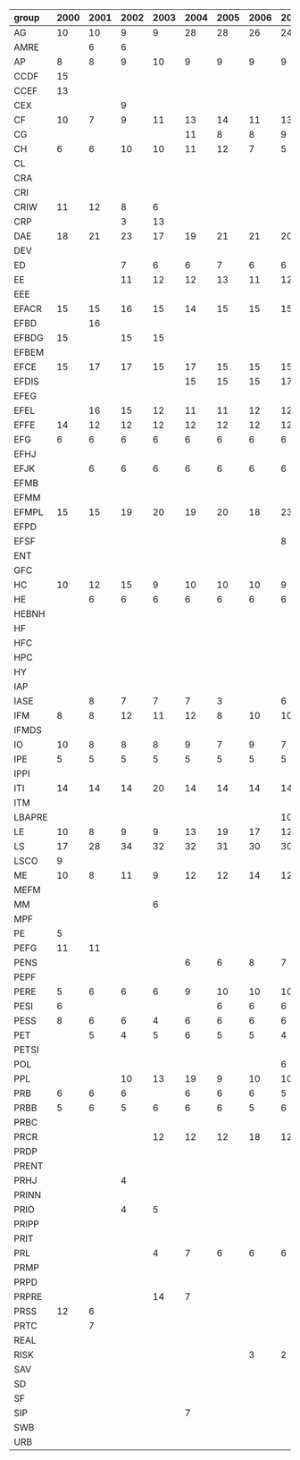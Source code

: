 | group   | 2000   | 2001   | 2002   | 2003   | 2004   | 2005   | 2006   | 2007   | 2008   | 2009   | 2010   | 2011   | 2012   | 2013   | 2014   | 2015   | 2016   | 2017   | 2018   | 2019   |
|:--------|:-------|:-------|:-------|:-------|:-------|:-------|:-------|:-------|:-------|:-------|:-------|:-------|:-------|:-------|:-------|:-------|:-------|:-------|:-------|:-------|
| AG      | 10     | 10     | 9      | 9      | 28     | 28     | 26     | 24     | 29     | 29     | 32     | 32     | 35     | 31     | 29     | 26     | 28     | 29     | 35     | 14     |
| AMRE    |        | 6      | 6      |        |        |        |        |        |        |        |        |        |        |        |        |        |        |        |        |        |
| AP      | 8      | 8      | 9      | 10     | 9      | 9      | 9      | 9      | 9      | 8      | 12     | 12     | 12     | 13     | 12     | 12     | 12     | 13     | 12     | 12     |
| CCDF    | 15     |        |        |        |        |        |        |        |        |        |        |        |        |        |        |        |        |        |        |        |
| CCEF    | 13     |        |        |        |        |        |        |        |        |        |        |        |        |        |        |        |        |        |        |        |
| CEX     |        |        | 9      |        |        |        |        |        |        |        |        |        |        |        |        |        |        |        |        |        |
| CF      | 10     | 7      | 9      | 11     | 13     | 14     | 11     | 13     | 18     | 12     | 14     | 15     | 13     | 12     | 13     | 13     | 13     | 13     | 12     | 13     |
| CG      |        |        |        |        | 11     | 8      | 8      | 9      |        |        |        |        |        |        |        |        |        |        |        |        |
| CH      | 6      | 6      | 10     | 10     | 11     | 12     | 7      | 5      | 6      | 6      | 8      | 8      | 8      | 7      | 12     | 15     | 16     | 16     | 16     | 15     |
| CL      |        |        |        |        |        |        |        |        | 8      |        |        |        |        |        |        |        |        |        |        |        |
| CRA     |        |        |        |        |        |        |        |        |        |        | 14     |        |        | 12     | 13     |        |        |        |        |        |
| CRI     |        |        |        |        |        |        |        |        | 6      |        | 10     | 14     | 13     | 13     | 14     | 14     | 11     | 12     | 15     | 12     |
| CRIW    | 11     | 12     | 8      | 6      |        |        |        |        |        |        |        |        |        |        |        |        |        |        |        |        |
| CRP     |        |        | 3      | 13     |        |        |        |        |        |        |        |        |        |        |        |        |        |        |        |        |
| DAE     | 18     | 21     | 23     | 17     | 19     | 21     | 21     | 20     | 21     | 21     | 22     | 22     | 18     | 19     | 21     | 18     | 33     | 28     | 27     | 31     |
| DEV     |        |        |        |        |        |        |        |        |        |        |        |        |        | 12     | 13     | 10     | 10     | 9      | 11     | 11     |
| ED      |        |        | 7      | 6      | 6      | 7      | 6      | 6      |        | 6      | 6      | 6      | 6      | 6      | 6      | 7      | 6      | 8      | 8      | 8      |
| EE      |        |        | 11     | 12     | 12     | 13     | 11     | 12     |        |        |        |        |        |        |        |        |        |        |        |        |
| EEE     |        |        |        |        |        |        |        |        | 11     | 10     | 14     | 13     | 13     | 13     | 13     | 14     | 14     | 15     | 26     | 22     |
| EFACR   | 15     | 15     | 16     | 15     | 14     | 15     | 15     | 15     | 19     | 23     | 20     | 20     | 20     | 20     | 20     | 20     | 20     | 22     |        |        |
| EFBD    |        | 16     |        |        |        |        |        |        |        |        |        |        |        |        |        |        |        |        |        |        |
| EFBDG   | 15     |        | 15     | 15     |        |        |        |        |        |        |        |        |        |        |        |        |        |        |        |        |
| EFBEM   |        |        |        |        |        |        |        |        |        |        |        |        |        |        |        | 6      | 6      | 6      | 6      | 6      |
| EFCE    | 15     | 17     | 17     | 15     | 17     | 15     | 15     | 15     | 15     | 15     | 15     | 15     | 15     | 12     | 15     | 15     | 14     | 15     | 15     | 15     |
| EFDIS   |        |        |        |        | 15     | 15     | 15     | 17     | 17     | 15     | 15     | 16     | 17     | 16     | 16     | 17     | 16     | 16     | 15     | 15     |
| EFEG    |        |        |        |        |        |        |        |        |        |        |        |        |        |        |        |        |        | 6      | 6      | 12     |
| EFEL    |        | 16     | 15     | 12     | 11     | 11     | 12     | 12     | 10     | 12     | 10     | 12     | 12     | 12     | 12     | 12     | 12     | 12     | 12     | 12     |
| EFFE    | 14     | 12     | 12     | 12     | 12     | 12     | 12     | 12     | 12     | 12     | 12     | 12     | 12     | 16     | 16     | 16     | 16     | 16     | 16     | 16     |
| EFG     | 6      | 6      | 6      | 6      | 6      | 6      | 6      | 6      | 6      | 6      | 6      | 6      | 6      | 5      | 6      | 6      | 6      | 6      | 6      | 6      |
| EFHJ    |        |        |        |        |        |        |        |        |        | 9      | 6      | 6      |        |        |        |        |        |        |        |        |
| EFJK    |        | 6      | 6      | 6      | 6      | 6      | 6      | 6      | 6      | 6      | 6      | 6      | 6      | 6      | 6      | 6      | 6      |        |        |        |
| EFMB    |        |        |        |        |        |        |        |        |        |        |        |        |        | 7      | 6      | 9      | 9      | 12     | 9      | 7      |
| EFMM    |        |        |        |        |        |        |        |        |        |        |        |        |        |        |        |        |        |        | 16     | 16     |
| EFMPL   | 15     | 15     | 19     | 20     | 19     | 20     | 18     | 23     | 19     | 19     | 19     | 19     | 19     | 20     | 20     | 20     | 20     | 20     | 20     | 20     |
| EFPD    |        |        |        |        |        |        |        |        |        |        |        |        | 4      | 7      | 8      | 6      | 6      |        |        |        |
| EFSF    |        |        |        |        |        |        |        | 8      | 8      | 7      | 7      | 7      | 8      | 8      | 7      | 8      | 8      | 8      | 8      | 8      |
| ENT     |        |        |        |        |        |        |        |        |        | 6      | 7      |        |        |        |        |        |        |        |        |        |
| GFC     |        |        |        |        |        |        |        |        |        |        |        |        | 4      |        |        |        |        |        |        |        |
| HC      | 10     | 12     | 15     | 9      | 10     | 10     | 10     | 9      | 11     | 12     | 11     | 11     | 12     | 6      | 12     | 12     | 11     | 13     | 16     | 12     |
| HE      |        | 6      | 6      | 6      | 6      | 6      | 6      | 6      | 6      | 6      | 6      | 6      | 6      | 6      | 6      | 6      | 6      | 6      | 6      | 6      |
| HEBNH   |        |        |        |        |        |        |        |        |        |        |        |        |        |        |        | 3      |        |        |        |        |
| HF      |        |        |        |        |        |        |        |        |        |        | 6      | 7      | 7      | 10     | 10     | 12     | 11     | 11     | 11     | 11     |
| HFC     |        |        |        |        |        |        |        |        |        |        |        |        | 12     |        |        |        |        |        |        |        |
| HPC     |        |        |        |        |        |        |        |        |        |        |        |        |        |        |        |        |        |        | 11     | 10     |
| HY      |        |        |        |        |        |        |        |        |        |        |        |        |        |        |        | 10     |        |        |        |        |
| IAP     |        |        |        |        |        |        |        |        |        |        |        |        |        | 4      |        | 4      |        | 7      |        | 7      |
| IASE    |        | 8      | 7      | 7      | 7      | 3      |        | 6      | 6      |        |        |        |        |        |        |        |        |        |        |        |
| IFM     | 8      | 8      | 12     | 11     | 12     | 8      | 10     | 10     | 12     | 14     | 15     | 12     | 29     | 15     | 15     | 15     | 19     | 15     | 10     | 9      |
| IFMDS   |        |        |        |        |        |        |        |        |        |        |        |        |        |        |        |        | 4      | 6      | 4      | 4      |
| IO      | 10     | 8      | 8      | 8      | 9      | 7      | 9      | 7      | 7      | 7      | 7      | 7      | 14     | 12     | 15     | 9      | 10     | 9      | 15     | 10     |
| IPE     | 5      | 5      | 5      | 5      | 5      | 5      | 5      | 5      | 5      | 6      | 6      | 7      | 6      | 7      |        |        |        |        |        |        |
| IPPI    |        |        |        |        |        |        |        |        | 6      | 6      | 5      | 6      |        |        |        |        |        |        |        |        |
| ITI     | 14     | 14     | 14     | 20     | 14     | 14     | 14     | 14     | 14     | 14     | 14     | 14     | 18     | 18     | 18     | 17     | 18     | 18     | 15     | 14     |
| ITM     |        |        |        |        |        |        |        |        |        |        | 4      | 4      | 4      | 4      | 4      | 4      | 4      | 4      | 4      | 4      |
| LBAPRE  |        |        |        |        |        |        |        | 10     |        |        |        |        |        |        |        |        |        |        |        |        |
| LE      | 10     | 8      | 9      | 9      | 13     | 19     | 17     | 12     | 23     | 16     | 15     | 15     | 14     | 13     | 14     | 15     | 13     | 10     |        | 10     |
| LS      | 17     | 28     | 34     | 32     | 32     | 31     | 30     | 30     | 31     | 27     | 33     | 37     | 35     | 33     | 30     | 30     | 35     | 35     | 36     | 34     |
| LSCO    | 9      |        |        |        |        |        |        |        |        |        |        |        |        |        |        |        |        |        |        |        |
| ME      | 10     | 8      | 11     | 9      | 12     | 12     | 14     | 12     | 13     | 13     | 13     | 16     | 20     | 15     | 18     | 17     | 15     | 15     | 14     | 15     |
| MEFM    |        |        |        |        |        |        |        |        |        |        |        | 6      | 7      | 6      | 6      | 6      | 9      | 8      |        | 9      |
| MM      |        |        |        | 6      |        |        |        |        |        |        |        |        |        |        |        |        |        |        |        |        |
| MPF     |        |        |        |        |        |        |        |        |        |        |        | 6      | 7      | 8      | 8      | 9      | 8      | 9      | 9      | 8      |
| PE      | 5      |        |        |        |        |        |        |        |        |        |        |        |        |        |        |        |        | 9      | 9      | 11     |
| PEFG    | 11     | 11     |        |        |        |        |        |        |        |        |        |        |        |        |        |        |        |        |        |        |
| PENS    |        |        |        |        | 6      | 6      | 8      | 7      | 7      | 7      | 9      | 5      | 6      | 5      | 8      | 7      | 7      | 8      | 7      | 8      |
| PEPF    |        |        |        |        |        |        |        |        |        | 8      | 7      | 6      | 6      | 6      | 7      | 7      |        |        |        |        |
| PERE    | 5      | 6      | 6      | 6      | 9      | 10     | 10     | 10     | 11     | 9      | 6      | 10     | 3      | 10     |        |        |        |        |        |        |
| PESI    | 6      |        |        |        |        | 6      | 6      | 6      | 6      |        |        |        |        |        |        |        |        |        |        |        |
| PESS    | 8      | 6      | 6      | 4      | 6      | 6      | 6      | 6      | 7      | 6      |        | 7      | 7      | 7      | 6      | 6      | 6      |        | 7      | 7      |
| PET     |        | 5      | 4      | 5      | 6      | 5      | 5      | 4      | 4      |        |        |        |        |        |        |        |        |        |        |        |
| PETSI   |        |        |        |        |        |        |        |        |        |        | 7      | 11     | 8      | 9      | 9      | 9      | 11     |        |        |        |
| POL     |        |        |        |        |        |        |        | 6      | 5      | 10     | 10     | 12     | 12     | 13     | 12     | 12     | 12     | 12     | 12     | 12     |
| PPL     |        |        | 10     | 13     | 19     | 9      | 10     | 10     | 10     | 10     | 11     | 10     | 11     | 11     | 9      | 10     | 11     | 10     | 12     | 9      |
| PRB     | 6      | 6      | 6      |        | 6      | 6      | 6      | 5      | 6      | 6      | 6      |        |        |        |        |        |        |        |        |        |
| PRBB    | 5      | 6      | 5      | 6      | 6      | 6      | 5      | 6      | 5      | 5      | 6      |        |        |        |        |        |        |        |        |        |
| PRBC    |        |        |        |        |        |        |        |        |        |        | 3      |        |        |        |        |        |        |        |        |        |
| PRCR    |        |        |        | 12     | 12     | 12     | 18     | 12     | 15     | 11     | 12     | 12     | 13     | 10     | 11     | 14     | 19     | 17     | 17     | 18     |
| PRDP    |        |        |        |        |        |        |        |        |        |        |        | 8      | 8      |        |        |        |        |        |        |        |
| PRENT   |        |        |        |        |        |        |        |        |        |        |        | 7      | 6      | 7      | 7      | 6      | 11     | 7      | 7      | 7      |
| PRHJ    |        |        | 4      |        |        |        |        |        |        |        |        |        |        |        |        |        |        |        |        |        |
| PRINN   |        |        |        |        |        |        |        |        |        |        |        |        |        |        | 13     | 12     | 13     | 13     | 13     | 12     |
| PRIO    |        |        | 4      | 5      |        |        |        |        |        |        |        |        |        |        |        |        |        |        |        |        |
| PRIPP   |        |        |        |        |        |        |        |        |        |        |        |        | 7      | 6      |        |        |        |        |        |        |
| PRIT    |        |        |        |        |        |        |        |        |        | 6      | 6      | 17     | 17     | 18     | 18     | 18     | 22     | 18     | 24     | 21     |
| PRL     |        |        |        | 4      | 7      | 6      | 6      | 6      |        |        |        |        |        |        |        |        |        |        |        |        |
| PRMP    |        |        |        |        |        |        |        |        |        |        |        | 6      | 8      | 7      | 7      |        | 7      | 7      | 8      | 7      |
| PRPD    |        |        |        |        |        |        |        |        |        |        |        |        |        | 7      | 8      | 7      | 8      | 7      | 7      | 7      |
| PRPRE   |        |        |        | 14     | 7      |        |        |        |        |        |        |        |        |        |        |        |        |        |        |        |
| PRSS    | 12     | 6      |        |        |        |        |        |        |        |        |        |        |        |        |        |        |        |        |        |        |
| PRTC    |        | 7      |        |        |        |        |        |        |        |        |        |        |        |        |        |        |        |        |        |        |
| REAL    |        |        |        |        |        |        |        |        |        |        |        |        |        |        | 12     | 13     | 10     | 12     | 14     | 12     |
| RISK    |        |        |        |        |        |        | 3      | 2      | 3      | 12     | 7      | 6      | 8      | 10     | 12     | 11     | 14     | 14     | 8      | 14     |
| SAV     |        |        |        |        |        |        |        |        |        | 5      | 6      | 5      | 6      |        |        |        |        |        |        |        |
| SD      |        |        |        |        |        |        |        |        |        |        |        |        | 10     |        |        |        |        |        |        |        |
| SF      |        |        |        |        |        |        |        |        |        |        |        |        |        |        |        |        |        |        |        | 11     |
| SIP     |        |        |        |        | 7      |        |        |        |        |        |        |        |        |        |        |        |        |        |        |        |
| SWB     |        |        |        |        |        |        |        |        |        |        |        |        |        |        |        |        |        |        | 6      |        |
| URB     |        |        |        |        |        |        |        |        |        |        |        |        | 8      | 9      | 12     | 9      | 12     | 15     | 18     | 18     |
